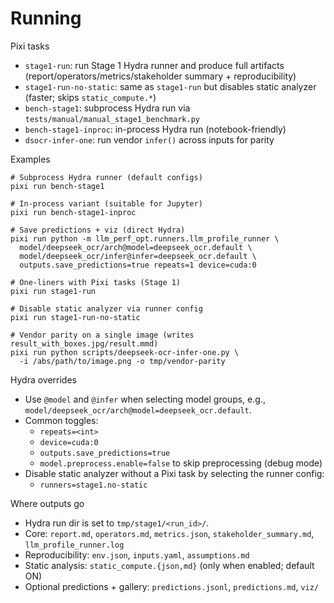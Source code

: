 # Running

Pixi tasks
- `stage1-run`: run Stage 1 Hydra runner and produce full artifacts (report/operators/metrics/stakeholder summary + reproducibility)
- `stage1-run-no-static`: same as `stage1-run` but disables static analyzer (faster; skips `static_compute.*`)
- `bench-stage1`: subprocess Hydra run via `tests/manual/manual_stage1_benchmark.py`
- `bench-stage1-inproc`: in-process Hydra run (notebook-friendly)
- `dsocr-infer-one`: run vendor `infer()` across inputs for parity

Examples
```
# Subprocess Hydra runner (default configs)
pixi run bench-stage1

# In-process variant (suitable for Jupyter)
pixi run bench-stage1-inproc

# Save predictions + viz (direct Hydra)
pixi run python -m llm_perf_opt.runners.llm_profile_runner \
  model/deepseek_ocr/arch@model=deepseek_ocr.default \
  model/deepseek_ocr/infer@infer=deepseek_ocr.default \
  outputs.save_predictions=true repeats=1 device=cuda:0

# One-liners with Pixi tasks (Stage 1)
pixi run stage1-run

# Disable static analyzer via runner config
pixi run stage1-run-no-static

# Vendor parity on a single image (writes result_with_boxes.jpg/result.mmd)
pixi run python scripts/deepseek-ocr-infer-one.py \
  -i /abs/path/to/image.png -o tmp/vendor-parity
```

Hydra overrides
- Use `@model` and `@infer` when selecting model groups, e.g., `model/deepseek_ocr/arch@model=deepseek_ocr.default`.
- Common toggles:
  - `repeats=<int>`
  - `device=cuda:0`
  - `outputs.save_predictions=true`
  - `model.preprocess.enable=false` to skip preprocessing (debug mode)
 - Disable static analyzer without a Pixi task by selecting the runner config:
   - `runners=stage1.no-static`

Where outputs go
- Hydra run dir is set to `tmp/stage1/<run_id>/`.
- Core: `report.md`, `operators.md`, `metrics.json`, `stakeholder_summary.md`, `llm_profile_runner.log`
- Reproducibility: `env.json`, `inputs.yaml`, `assumptions.md`
- Static analysis: `static_compute.{json,md}` (only when enabled; default ON)
- Optional predictions + gallery: `predictions.jsonl`, `predictions.md`, `viz/`
